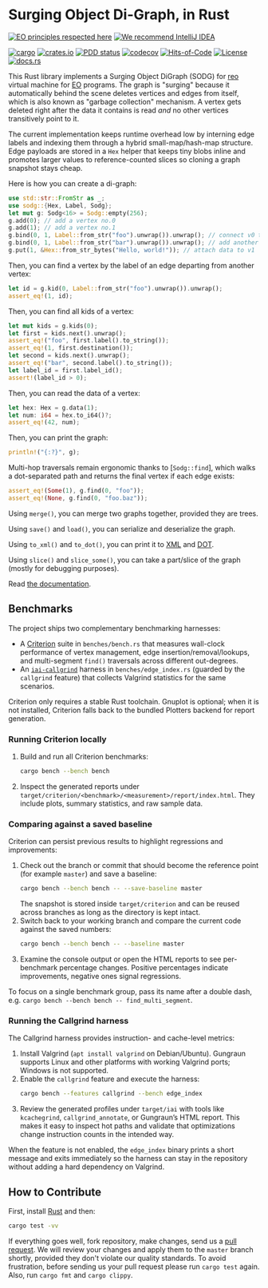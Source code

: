 # Surging Object Di-Graph, in Rust

[![EO principles respected here](https://www.elegantobjects.org/badge.svg)](https://www.elegantobjects.org)
[![We recommend IntelliJ IDEA](https://www.elegantobjects.org/intellij-idea.svg)](https://www.jetbrains.com/idea/)

[![cargo](https://github.com/objectionary/sodg/actions/workflows/cargo.yml/badge.svg)](https://github.com/objectionary/sodg/actions/workflows/cargo.yml)
[![crates.io](https://img.shields.io/crates/v/sodg.svg)](https://crates.io/crates/sodg)
[![PDD status](https://www.0pdd.com/svg?name=objectionary/sodg)](https://www.0pdd.com/p?name=objectionary/sodg)
[![codecov](https://codecov.io/gh/objectionary/sodg/branch/master/graph/badge.svg)](https://codecov.io/gh/objectionary/sodg)
[![Hits-of-Code](https://hitsofcode.com/github/objectionary/sodg)](https://hitsofcode.com/view/github/objectionary/sodg)
[![License](https://img.shields.io/badge/license-MIT-green.svg)](https://github.com/objectionary/sodg/blob/master/LICENSE.txt)
[![docs.rs](https://img.shields.io/docsrs/sodg)](https://docs.rs/sodg/latest/sodg/)

This Rust library implements a Surging Object DiGraph (SODG) for
[reo](https://github.com/objectionary/reo) virtual machine for
[EO](https://www.eolang.org) programs. The graph is "surging" because
it automatically behind the scene deletes vertices and edges from itself,
which is also known as "garbage collection" mechanism. A vertex gets deleted
right after the data it contains is read _and_ no other vertices
transitively point to it.

The current implementation keeps runtime overhead low by interning edge labels
and indexing them through a hybrid small-map/hash-map structure. Edge payloads
are stored in a `Hex` helper that keeps tiny blobs inline and promotes larger
values to reference-counted slices so cloning a graph snapshot stays cheap.

Here is how you can create a di-graph:

```rust
use std::str::FromStr as _;
use sodg::{Hex, Label, Sodg};
let mut g: Sodg<16> = Sodg::empty(256);
g.add(0); // add a vertex no.0
g.add(1); // add a vertex no.1
g.bind(0, 1, Label::from_str("foo").unwrap()).unwrap(); // connect v0 to v1 with label "foo"
g.bind(0, 1, Label::from_str("bar").unwrap()).unwrap(); // add another edge with label "bar"
g.put(1, &Hex::from_str_bytes("Hello, world!")); // attach data to v1
```

Then, you can find a vertex by the label of an edge departing
from another vertex:

```rust
let id = g.kid(0, Label::from_str("foo").unwrap()).unwrap();
assert_eq!(1, id);
```

Then, you can find all kids of a vertex:

```rust
let mut kids = g.kids(0);
let first = kids.next().unwrap();
assert_eq!("foo", first.label().to_string());
assert_eq!(1, first.destination());
let second = kids.next().unwrap();
assert_eq!("bar", second.label().to_string());
let label_id = first.label_id();
assert!(label_id > 0);
```

Then, you can read the data of a vertex:

```rust
let hex: Hex = g.data(1);
let num: i64 = hex.to_i64()?;
assert_eq!(42, num);
```

Then, you can print the graph:

```rust
println!("{:?}", g);
```

Multi-hop traversals remain ergonomic thanks to [`Sodg::find`], which walks a
dot-separated path and returns the final vertex if each edge exists:

```rust
assert_eq!(Some(1), g.find(0, "foo"));
assert_eq!(None, g.find(0, "foo.baz"));
```

Using `merge()`, you can merge two graphs together, provided they are trees.

Using `save()` and `load()`, you can serialize and deserialize the graph.

Using `to_xml()` and `to_dot()`, you can print it to
[XML](https://en.wikipedia.org/wiki/XML) and
[DOT](https://graphviz.org/doc/info/lang.html).

Using `slice()` and `slice_some()`, you can take a part/slice
of the graph (mostly for debugging purposes).

Read [the documentation](https://docs.rs/sodg/latest/sodg/).

## Benchmarks

The project ships two complementary benchmarking harnesses:

* A [Criterion](https://github.com/bheisler/criterion.rs) suite in
  `benches/bench.rs` that measures wall-clock performance of vertex management,
  edge insertion/removal/lookups, and multi-segment `find()` traversals across
  different out-degrees.
* An [`iai-callgrind`](https://github.com/gungraun/gungraun) harness in
  `benches/edge_index.rs` (guarded by the `callgrind` feature) that collects
  Valgrind statistics for the same scenarios.

Criterion only requires a stable Rust toolchain. Gnuplot is optional; when it is
not installed, Criterion falls back to the bundled Plotters backend for report
generation.

### Running Criterion locally

1. Build and run all Criterion benchmarks:
   ```bash
   cargo bench --bench bench
   ```
2. Inspect the generated reports under
   `target/criterion/<benchmark>/<measurement>/report/index.html`. They include
   plots, summary statistics, and raw sample data.

### Comparing against a saved baseline

Criterion can persist previous results to highlight regressions and
improvements:

1. Check out the branch or commit that should become the reference point (for
   example `master`) and save a baseline:
   ```bash
   cargo bench --bench bench -- --save-baseline master
   ```
   The snapshot is stored inside `target/criterion` and can be reused across
   branches as long as the directory is kept intact.
2. Switch back to your working branch and compare the current code against the
   saved numbers:
   ```bash
   cargo bench --bench bench -- --baseline master
   ```
3. Examine the console output or open the HTML reports to see per-benchmark
   percentage changes. Positive percentages indicate improvements, negative ones
   signal regressions.

To focus on a single benchmark group, pass its name after a double dash, e.g.
`cargo bench --bench bench -- find_multi_segment`.

### Running the Callgrind harness

The Callgrind harness provides instruction- and cache-level metrics:

1. Install Valgrind (`apt install valgrind` on Debian/Ubuntu). Gungraun supports
   Linux and other platforms with working Valgrind ports; Windows is not
   supported.
2. Enable the `callgrind` feature and execute the harness:
   ```bash
   cargo bench --features callgrind --bench edge_index
   ```
3. Review the generated profiles under `target/iai` with tools like
   `kcachegrind`, `callgrind_annotate`, or Gungraun’s HTML report. This makes it
   easy to inspect hot paths and validate that optimizations change instruction
   counts in the intended way.

When the feature is not enabled, the `edge_index` binary prints a short message
and exits immediately so the harness can stay in the repository without adding a
hard dependency on Valgrind.

## How to Contribute

First, install [Rust](https://www.rust-lang.org/tools/install) and then:

```bash
cargo test -vv
```

If everything goes well, fork repository, make changes, send us a
[pull request](https://www.yegor256.com/2014/04/15/github-guidelines.html).
We will review your changes and apply them to the `master` branch shortly,
provided they don't violate our quality standards. To avoid frustration,
before sending us your pull request please run `cargo test` again. Also,
run `cargo fmt` and `cargo clippy`.
